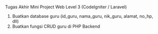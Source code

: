 Tugas Akhir Mini Project 
Web Level 3 (CodeIgniter / Laravel)
1. Buatkan database guru
   (id_guru, nama_guru, nik_guru, alamat, no_hp, dll)
2. Buatkan fungsi CRUD guru di PHP Backend  
